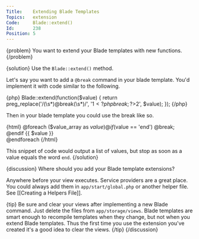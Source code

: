 ```yaml
---
Title:    Extending Blade Templates
Topics:   extension
Code:     Blade::extend()
Id:       238
Position: 5
---
```


{problem}
You want to extend your Blade templates with new functions.
{/problem}

{solution}
Use the `Blade::extend()` method.

Let's say you want to add a `@break` command in your blade template. You'd implement it with code similar to the following.

{php}
Blade::extend(function($value)
{
    return preg_replace('/(\s*)@break(\s*)/', '$1<?php break; ?>$2', $value);
});
{/php}

Then in your blade template you could use the break like so.

{html}
@foreach ($value_array as $value)
    @if ($value == 'end')
        @break;
    @endif
    {{ $value }}<br>
@endforeach
{/html}

This snippet of code would output a list of values, but stop as soon as a value equals the word `end`.
{/solution}

{discussion}
Where should you add your Blade template extensions?

Anywhere before your view executes. Service providers are a great place. You could always add them in `app/start/global.php` or another helper file. See [[Creating a Helpers File]].

{tip}
Be sure and clear your views after implementing a new Blade command. Just delete the files from `app/storage/views`. Blade templates are smart enough to recompile templates when they change, but not when you extend Blade templates. Thus the first time you use the extension you've created it's a good idea to clear the views.
{/tip}
{/discussion}
